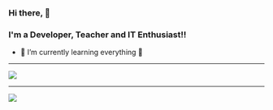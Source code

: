 ### Hi there, 👋
### I'm a Developer, Teacher and IT Enthusiast!!

- 🌱 I’m currently learning everything 🤣

---

<img src="https://github-readme-stats.vercel.app/api?username=kalinggapadelmuhamad&show_icons=true&theme=radical">

---

<img src="https://github-readme-stats.vercel.app/api/top-langs/?username=kalinggapadelmuhamad&layout=compact&theme=radical">
